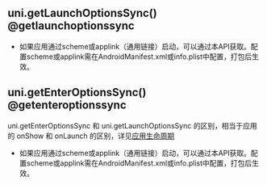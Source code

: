 ## uni.getLaunchOptionsSync() @getlaunchoptionssync

<!-- UTSAPIJSON.getLaunchOptionsSync.description -->

<!-- UTSAPIJSON.getLaunchOptionsSync.compatibility -->

<!-- UTSAPIJSON.getLaunchOptionsSync.param -->

<!-- UTSAPIJSON.getLaunchOptionsSync.returnValue -->

- 如果应用通过scheme或applink（通用链接）启动，可以通过本API获取。配置scheme或applink需在AndroidManifest.xml或info.plist中配置，打包后生效。

<!-- UTSAPIJSON.getLaunchOptionsSync.example -->

<!-- UTSAPIJSON.getLaunchOptionsSync.tutorial -->

## uni.getEnterOptionsSync() @getenteroptionssync

<!-- UTSAPIJSON.getEnterOptionsSync.description -->

uni.getEnterOptionsSync 和 uni.getLaunchOptionsSync 的区别，相当于应用的 onShow 和 onLaunch 的区别，详见[应用生命周期](../collocation/app.md#applifecycle)

<!-- UTSAPIJSON.getEnterOptionsSync.compatibility -->

<!-- UTSAPIJSON.getEnterOptionsSync.param -->

<!-- UTSAPIJSON.getEnterOptionsSync.returnValue -->

- 如果应用通过scheme或applink（通用链接）启动，可以通过本API获取。配置scheme或applink需在AndroidManifest.xml或info.plist中配置，打包后生效。

<!-- UTSAPIJSON.getEnterOptionsSync.example -->

<!-- UTSAPIJSON.getEnterOptionsSync.tutorial -->

<!-- UTSAPIJSON.launch.example -->

<!-- UTSAPIJSON.general_type.name -->

<!-- UTSAPIJSON.general_type.param -->